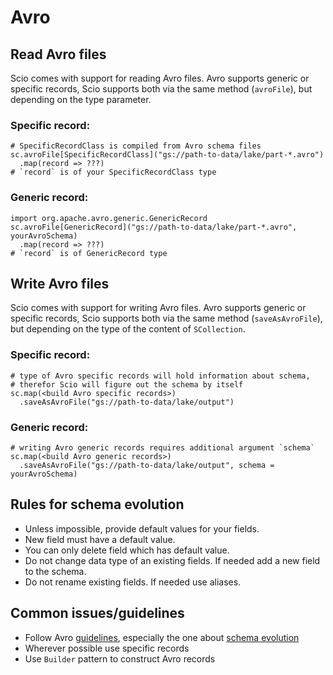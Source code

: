 # Avro

## Read Avro files

Scio comes with support for reading Avro files. Avro supports generic or specific records, Scio supports both via the same method (`avroFile`), but depending on the type parameter.

### Specific record:

```
# SpecificRecordClass is compiled from Avro schema files
sc.avroFile[SpecificRecordClass]("gs://path-to-data/lake/part-*.avro")
  .map(record => ???)
# `record` is of your SpecificRecordClass type
```

### Generic record:

```
import org.apache.avro.generic.GenericRecord
sc.avroFile[GenericRecord]("gs://path-to-data/lake/part-*.avro", yourAvroSchema)
  .map(record => ???)
# `record` is of GenericRecord type
```

## Write Avro files

Scio comes with support for writing Avro files. Avro supports generic or specific records, Scio supports both via the same method (`saveAsAvroFile`), but depending on the type of the content of `SCollection`.

### Specific record:

```
# type of Avro specific records will hold information about schema,
# therefor Scio will figure out the schema by itself
sc.map(<build Avro specific records>)
  .saveAsAvroFile("gs://path-to-data/lake/output")
```

### Generic record:

```
# writing Avro generic records requires additional argument `schema`
sc.map(<build Avro generic records>)
  .saveAsAvroFile("gs://path-to-data/lake/output", schema = yourAvroSchema)
```

## Rules for schema evolution

* Unless impossible, provide default values for your fields.
* New field must have a default value.
* You can only delete field which has default value.
* Do not change data type of an existing fields. If needed add a new field to the schema.
* Do not rename existing fields. If needed use aliases.

## Common issues/guidelines

* Follow Avro [guidelines](https://avro.apache.org/docs/current/spec.html), especially the one about [schema evolution](https://github.com/spotify/scio/wiki/Avro#rules-for-schema-evolution)
* Wherever possible use specific records
* Use `Builder` pattern to construct Avro records
